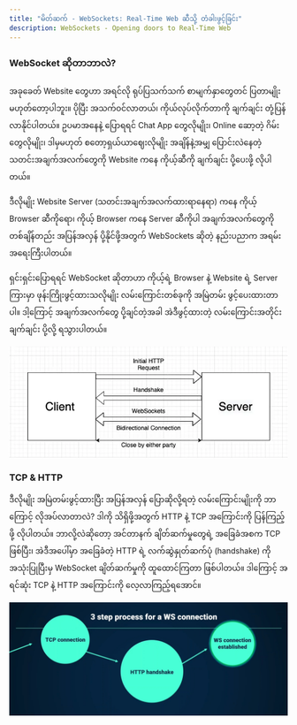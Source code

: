 ```yaml
---
title: "မိတ်ဆက် - WebSockets: Real-Time Web ဆီသို့ တံခါးဖွင့်ခြင်း"
description: WebSockets - Opening doors to Real-Time Web
---
```


### WebSocket ဆိုတာဘာလဲ?

အခုခေတ် Website တွေဟာ အရင်လို ရုပ်ပြသက်သက် စာမျက်နှာတွေတင် ပြတာမျိုး မဟုတ်တော့ပါဘူး။ ပိုပြီး အသက်ဝင်လာတယ်၊ ကိုယ်လုပ်လိုက်တာကို ချက်ချင်း တုံ့ပြန်လာနိုင်ပါတယ်။ ဥပမာအနေနဲ့ ပြောရရင် Chat App တွေလိုမျိုး၊ Online ဆော့တဲ့ ဂိမ်းတွေလိုမျိုး၊ ဒါမှမဟုတ် စတော့ရှယ်ယာဈေးလိုမျိုး အချိန်နဲ့အမျှ ပြောင်းလဲနေတဲ့ သတင်းအချက်အလက်တွေကို Website ကနေ ကိုယ့်ဆီကို ချက်ချင်း ပို့ပေးဖို့ လိုပါတယ်။

ဒီလိုမျိုး Website Server (သတင်းအချက်အလက်ထားရာနေရာ) ကနေ ကိုယ့် Browser ဆီကိုရော၊ ကိုယ့် Browser ကနေ Server ဆီကိုပါ အချက်အလက်တွေကို တစ်ချိန်တည်း အပြန်အလှန် ပို့နိုင်ဖို့အတွက် WebSockets ဆိုတဲ့ နည်းပညာက အရမ်းအရေးကြီးပါတယ်။

ရှင်းရှင်းပြောရရင် WebSocket ဆိုတာဟာ ကိုယ့်ရဲ့ Browser နဲ့ Website ရဲ့ Server ကြားမှာ ဖုန်းကြိုးဖွင့်ထားသလိုမျိုး လမ်းကြောင်းတစ်ခုကို အမြဲတမ်း ဖွင့်ပေးထားတာပါ။ ဒါ့ကြောင့် အချက်အလက်တွေ ပို့ချင်တဲ့အခါ အဲဒီဖွင့်ထားတဲ့ လမ်းကြောင်းအတိုင်း ချက်ချင်း ပို့လို့ ရသွားပါတယ်။

![websocket request/response diagram](/src/assets/connection.webp)

### TCP & HTTP

ဒီလိုမျိုး အမြဲတမ်းဖွင့်ထားပြီး အပြန်အလှန် ပြောဆိုလို့ရတဲ့ လမ်းကြောင်းမျိုးကို ဘာကြောင့် လိုအပ်လာတာလဲ? ဒါကို သိရှိဖို့အတွက် HTTP နဲ့ TCP အကြောင်းကို ပြန်ကြည့်ဖို့ လိုပါတယ်။ ဘာလို့လဲဆိုတော့ အင်တာနက် ချိတ်ဆက်မှုတွေရဲ့ အခြေခံအစက TCP ဖြစ်ပြီး၊ အဲဒီအပေါ်မှာ အခြေခံတဲ့ HTTP ရဲ့ လက်ဆွဲနှုတ်ဆက်ပုံ (handshake) ကို အသုံးပြုပြီးမှ WebSocket ချိတ်ဆက်မှုကို ထူထောင်ကြတာ ဖြစ်ပါတယ်။ ဒါကြောင့် အရင်ဆုံး TCP နဲ့ HTTP အကြောင်းကို လေ့လာကြည့်ရအောင်။

![tcp,http and websocket](/src/assets/three.webp)
